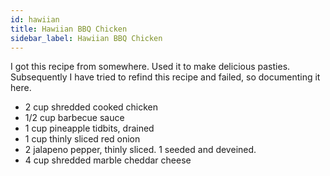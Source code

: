 ```yaml
---
id: hawiian 
title: Hawiian BBQ Chicken
sidebar_label: Hawiian BBQ Chicken
---
```


I got this recipe from somewhere. Used it to make delicious pasties.  Subsequently I have tried to refind this recipe and failed, so documenting it here.

* 2 cup shredded cooked chicken
* 1/2 cup barbecue sauce
* 1 cup pineapple tidbits, drained
* 1 cup thinly sliced red onion
* 2 jalapeno pepper, thinly sliced.  1 seeded and deveined.
* 4 cup shredded marble cheddar cheese

